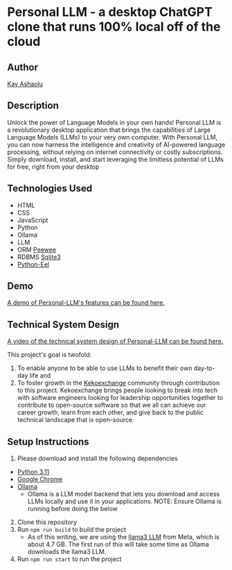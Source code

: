 # Personal LLM - a desktop ChatGPT clone that runs 100% local off of the cloud

## Author
[Kay Ashaolu](https://www.linkedin.com/in/kayashaolu/)

## Description
Unlock the power of Language Models in your own hands! Personal LLM is a revolutionary desktop application that brings the capabilities of Large Language Models (LLMs) to your very own computer. With Personal LLM, you can now harness the intelligence and creativity of AI-powered language processing, without relying on internet connectivity or costly subscriptions. Simply download, install, and start leveraging the limitless potential of LLMs for free, right from your desktop

## Technologies Used
- HTML
- CSS
- JavaScript
- Python
- Ollama
- LLM
- ORM [Peewee](https://docs.peewee-orm.com/en/latest/)
- RDBMS [Sqlite3](https://sqlite.org/)
- [Python-Eel](https://github.com/python-eel/Eel)

## Demo
[A demo of Personal-LLM's features can be found here.](https://vimeo.com/977028159)

## Technical System Design
[A video of the technical system design of Personal-LLM can be found here.](https://vimeo.com/977036847)

This project's goal is twofold:

1. To enable anyone to be able to use LLMs to benefit their own day-to-day life and
2. To foster growth in the [Kekoexchange](https://kekoexchange.com) community through contribution to this project. Kekoexchange brings people looking to break into tech with software engineers looking for leadership opportunities together to contribute to open-source software so that we all can achieve our career growth, learn from each other, and give back to the public technical landscape that is open-source.

## Setup Instructions
1. Please download and install the following dependencies
  * [Python 3.11](https://www.python.org/downloads/release/python-3117/) 
  * [Google Chrome](https://www.google.com/chrome/)
  * [Ollama](https://ollama.com/)
    * Ollama is a LLM model backend that lets you download and access LLMs locally and use it in your applications. NOTE: Ensure Ollama is running before doing the below
2. Clone this repository
3. Run `npm run build` to build the project
    * As of this writing, we are using the [llama3 LLM](https://llama.meta.com/llama3/) from Meta, which is about 4.7 GB. The first run of this will take some time as Ollama downloads the llama3 LLM.
4. Run `npm run start` to run the project
